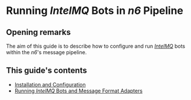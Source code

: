 # Running _IntelMQ_ Bots in _n6_ Pipeline

## Opening remarks

The aim of this guide is to describe how to configure and run
_[IntelMQ](https://github.com/certtools/intelmq)_ bots within the
_n6_'s message pipeline.

## This guide's contents

- [Installation and Configuration](config.md)
- [Running _IntelMQ_ Bots and Message Format Adapters](running.md)

